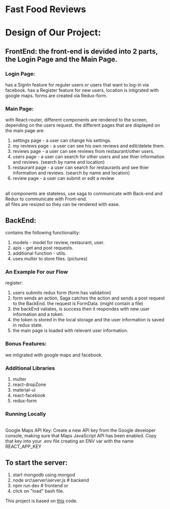 # Fast Food Reviews

# Design of Our Project:
## FrontEnd: the front-end is devided into 2 parts, the Login Page and the Main Page.
### Login Page:
has a SignIn feature for reguler users or users that want to log-in via facebook.
has a Register feature for new users, location is intigrated with google maps.
forms are created via Redux-form.

### Main Page:
with React-router, different components are rendered to the screen, depending on the users request.
the different pages that are displayed on the main page are:
1. settings page - a user can change his settings.
2. my reviews page - a user can see his own reviews and edit/delete them.
3. reviews page - a user can see reviews from restaurant/other users.
4. users page - a user can search for other users and see thier information and reviews. (search by name and location)
5. restaurant page - a user can search for restaurants and see thier information and reviews. (search by name and location)
6. review page - a user can submit or edit a review

<br>
all components are stateless, use saga to communicate with Back-end and Redux to communicate with Front-end. 
<br> 
all files are resized so they can be rendered with ease.

## BackEnd: 
contains the following functionality:
1. models - model for review, restaurant, user.
2. apis - get and post requests.
3. additional function - utils.
4. uses multer to store files. (pictures)


### An Example For our Flow
register: <br>
1. users submits redux form (form has validation)
2. form sends an action, Saga catches the action and sends a post request to the BackEnd. the request is FormData. (might contain a file)
3. the backEnd valiates, is success then it respondes with new user information and a token.
4. the token is stored in the local storage and the user information is saved in redux state.
5. the main page is loaded with relevant user information.


### Bonus Features:
we intigrated with google maps and facebook.

### Additional Libraries
1. multer
2. react-dropZone
3. material-ui
4. react-facebook
5. redux-form

### Running Locally
<br> Google Maps API Key: 
Create a new API key from the Google developer console, making sure that Maps JavaScript API has been enabled. Copy that key into your .env file creating an ENV var with the name REACT_APP_KEY

## To start the server:
1. start mongodb using mongod
2. node src\server\server.js # backend
3. npm run dev # frontend
or
1. click on "load" bash file.

 
This project is based on [this](https://github.com/wix-incubator/flickr-gallery-exam) code.
